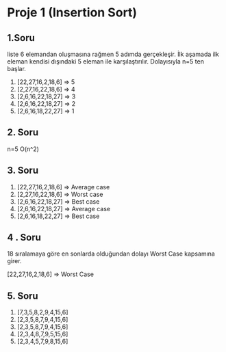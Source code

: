 # Proje 1 (Insertion Sort)


## 1.Soru

liste 6 elemandan oluşmasına rağmen 5 adımda gerçekleşir. İlk aşamada ilk eleman kendisi dışındaki 5 eleman ile karşılaştırılır. Dolayısıyla n=5 ten başlar.

1. [22,27,16,2,18,6]  => 5
2. [2,27,16,22,18,6]  => 4
3. [2,6,16,22,18,27]  => 3
4. [2,6,16,22,18,27]  => 2
5. [2,6,16,18,22,27]  => 1


## 2. Soru

n=5
O(n^2)

## 3. Soru

1. [22,27,16,2,18,6]  => Average case
2. [2,27,16,22,18,6]  => Worst case
3. [2,6,16,22,18,27]  => Best case
4. [2,6,16,22,18,27]  => Average case
5. [2,6,16,18,22,27]  => Best case

## 4 . Soru

18 sıralamaya göre en sonlarda olduğundan dolayı Worst Case kapsamına girer.

[22,27,16,2,18,6] => Worst Case 

## 5. Soru

1. [7,3,5,8,2,9,4,15,6]
2. [2,3,5,8,7,9,4,15,6]
3. [2,3,5,8,7,9,4,15,6]
4. [2,3,4,8,7,9,5,15,6]
5. [2,3,4,5,7,9,8,15,6]





